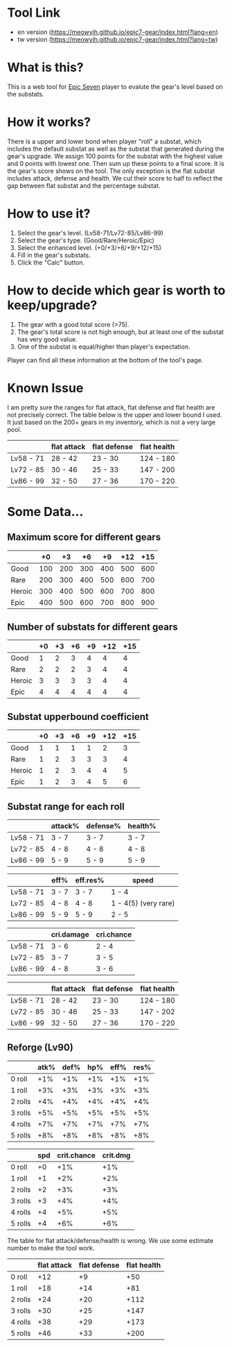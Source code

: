 # Tool Link

+ en version (https://meowyih.github.io/epic7-gear/index.html?lang=en)
+ tw version (https://meowyih.github.io/epic7-gear/index.html?lang=tw)

# What is this?

This is a web tool for [Epic Seven](https://epic7.smilegatemegaport.com/world) player to evalute the gear's level based on the substats.

# How it works?

There is a upper and lower bond when player "roll" a substat, which includes the default substat as well as the substat that generated during the gear's upgrade. We assign 100 points for the substat with the highest value and 0 points with lowest one. Then sum up these points to a final score. It is the gear's score shows on the tool.
The only exception is the flat substat includes attack, defense and health. We cut their score to half to reflect the gap between flat substat and the percentage substat. 

# How to use it?

1. Select the gear's level. (Lv58-71/Lv72-85/Lv86-99)
2. Select the gear's type. (Good/Rare/Heroic/Epic)
3. Select the enhanced level. (+0/+3/+6/+9/+12/+15)
4. Fill in the gear's substats.
5. Click the "Calc" button.

# How to decide which gear is worth to keep/upgrade?

1. The gear with a good total score (>75).
2. The gear's total score is not high enough, but at least one of the substat has very good value.
3. One of the substat is equal/higher than player's expectation.

Player can find all these information at the bottom of the tool's page.

# Known Issue

I am pretty sure the ranges for flat attack, flat defense and flat health are not precisely correct. The table below is the upper and lower bound I used. It just based on the 200+ gears in my inventory, which is not a very large pool.

|         |flat attack|flat defense|flat health|
|---------|-----------|------------|-----------|
|Lv58 - 71|28 - 42    |23 - 30     |124 - 180  |
|Lv72 - 85|30 - 46    |25 - 33     |147 - 200  |
|Lv86 - 99|32 - 50    |27 - 36     |170 - 220  |

# Some Data...

## Maximum score for different gears

|      |+0 |+3 |+6 |+9 |+12|+15|
|------|---|---|---|---|---|---|
|Good  |100|200|300|400|500|600|
|Rare  |200|300|400|500|600|700|
|Heroic|300|400|500|600|700|800|
|Epic  |400|500|600|700|800|900|

## Number of substats for different gears

|      |+0 |+3 |+6 |+9 |+12|+15|
|------|---|---|---|---|---|---|
|Good  |1  |2  |3  |4  |4  |4  |
|Rare  |2  |2  |2  |3  |4  |4  |
|Heroic|3  |3  |3  |3  |4  |4  |
|Epic  |4  |4  |4  |4  |4  |4  |

## Substat upperbound coefficient

|      |+0 |+3 |+6 |+9 |+12|+15|
|------|---|---|---|---|---|---|
|Good  |1  |1  |1  |1  |2  |3  |
|Rare  |1  |2  |3  |3  |3  |4  |
|Heroic|1  |2  |3  |4  |4  |5  |
|Epic  |1  |2  |3  |4  |5  |6  |

## Substat range for each roll

|         |attack%|defense%|health%|
|---------|-------|--------|-------|
|Lv58 - 71|3 - 7  |3 - 7   |3 - 7  |
|Lv72 - 85|4 - 8  |4 - 8   |4 - 8  |
|Lv86 - 99|5 - 9  |5 - 9   |5 - 9  |

|         |eff%   |eff.res%|speed  |
|---------|-------|--------|-------|
|Lv58 - 71|3 - 7  |3 - 7   |1 - 4  |
|Lv72 - 85|4 - 8  |4 - 8   |1 - 4(5) (very rare)|
|Lv86 - 99|5 - 9  |5 - 9   |2 - 5  |

|         |cri.damage|cri.chance|
|---------|----------|----------|
|Lv58 - 71|3 - 6     |2 - 4     |
|Lv72 - 85|3 - 7     |3 - 5     |
|Lv86 - 99|4 - 8     |3 - 6     |

|         |flat attack|flat defense|flat health|
|---------|-----------|------------|-----------|
|Lv58 - 71|28 - 42    |23 - 30     |124 - 180  |
|Lv72 - 85|30 - 46    |25 - 33     |147 - 202  |
|Lv86 - 99|32 - 50    |27 - 36     |170 - 220  |

## Reforge (Lv90)

|       |atk%|def%|hp% |eff%|res%|
|-------|----|----|----|----|----|
|0 roll |+1% |+1% |+1% |+1% |+1% |
|1 roll |+3% |+3% |+3% |+3% |+3% | 
|2 rolls|+4% |+4% |+4% |+4% |+4% |
|3 rolls|+5% |+5% |+5% |+5% |+5% |
|4 rolls|+7% |+7% |+7% |+7% |+7% |
|5 rolls|+8% |+8% |+8% |+8% |+8% |

|       |spd|crit.chance|crit.dmg|
|-------|---|-----------|--------|
|0 roll |+0 |+1%        |+1%     |
|1 roll |+1 |+2%        |+2%     |  
|2 rolls|+2 |+3%        |+3%     |
|3 rolls|+3 |+4%        |+4%     |
|4 rolls|+4 |+5%        |+5%     |  
|5 rolls|+4 |+6%        |+6%     |

The table for flat attack/defense/health is wrong. We use some estimate number to make the tool work.

|       |flat attack|flat defense|flat health|
|-------|-----------|------------|-----------|
|0 roll |+12        |+9          |+50        |
|1 roll |+18        |+14         |+81        |
|2 rolls|+24        |+20         |+112       |
|3 rolls|+30        |+25         |+147       |
|4 rolls|+38        |+29         |+173       |
|5 rolls|+46        |+33         |+200       |
